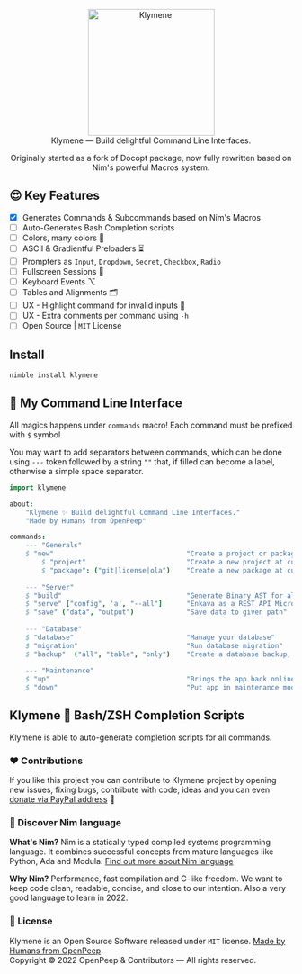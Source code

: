 <p align="center">
    <img src="https://raw.githubusercontent.com/openpeep/klymene/main/.github/klymene.png" width="225px" alt="Klymene"><br>
    Klymene &mdash; Build delightful Command Line Interfaces.
</p>

<p align="center">
    Originally started as a fork of Docopt package, now fully rewritten based on Nim's powerful Macros system.
</p>

## 😍 Key Features
- [x] Generates Commands & Subcommands based on Nim's Macros
- [ ] Auto-Generates Bash Completion scripts
- [ ] Colors, many colors 🌈
- [ ] ASCII & Gradientful Preloaders ⏳
- [ ] Prompters as `Input`, `Dropdown`, `Secret`, `Checkbox`, `Radio` 
- [ ] Fullscreen Sessions 🌌
- [ ] Keyboard Events ⌥
- [ ] Tables and Alignments 🗂
- [ ] UX - Highlight command for invalid inputs 🧐
- [ ] UX - Extra comments per command using `-h`
- [ ] Open Source | `MIT` License

## Install
```bash
nimble install klymene
```

## 🎉 My Command Line Interface
All magics happens under `commands` macro! Each command must be prefixed with `$` symbol.

You may want to add separators between commands, which can be done using `---` token followed by a
string `""` that, if filled can become a label, otherwise a simple space separator.

```nim
import klymene

about:
    "Klymene ✨ Build delightful Command Line Interfaces."
    "Made by Humans from OpenPeep"

commands:
    --- "Generals"
    $ "new"                                 "Create a project or package":
        $ "project"                         "Create a new project at current location"
        $ "package": ("git|license|ola")    "Create a new package at current location"
    
    --- "Server"
    $ "build"                               "Generate Binary AST for all Enkava rules"
    $ "serve" ["config", 'a', "--all"]      "Enkava as a REST API Microservice"
    $ "save" ("data", "output")             "Save data to given path"
    
    --- "Database"
    $ "database"                            "Manage your database"
    $ "migration"                           "Run database migration"
    $ "backup"  ("all", "table", "only")    "Create a database backup, either full, or for a specific table"
    
    --- "Maintenance"
    $ "up"                                  "Brings the app back online"
    $ "down"                                "Put app in maintenance mode"
```

## Klymene 💜 Bash/ZSH Completion Scripts
Klymene is able to auto-generate completion scripts for all commands.

### ❤ Contributions
If you like this project you can contribute to Klymene project by opening new issues, fixing bugs, contribute with code, ideas and you can even [donate via PayPal address](https://www.paypal.com/donate/?hosted_button_id=RJK3ZTDWPL55C) 🥰

### 👑 Discover Nim language
<strong>What's Nim?</strong> Nim is a statically typed compiled systems programming language. It combines successful concepts from mature languages like Python, Ada and Modula. [Find out more about Nim language](https://nim-lang.org/)

<strong>Why Nim?</strong> Performance, fast compilation and C-like freedom. We want to keep code clean, readable, concise, and close to our intention. Also a very good language to learn in 2022.

### 🎩 License
Klymene is an Open Source Software released under `MIT` license. [Made by Humans from OpenPeep](https://github.com/openpeep).<br>
Copyright &copy; 2022 OpenPeep & Contributors &mdash; All rights reserved.
